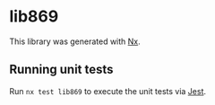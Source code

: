 # lib869

This library was generated with [Nx](https://nx.dev).

## Running unit tests

Run `nx test lib869` to execute the unit tests via [Jest](https://jestjs.io).
